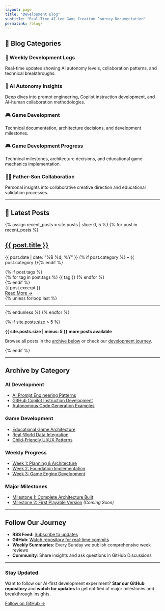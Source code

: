 ```yaml
---
layout: page
title: "Development Blog"
subtitle: "Real-Time AI-Led Game Creation Journey Documentation"
permalink: /blog/
---
```


## 🎯 Blog Categories

<div class="quick-nav">
  <div class="nav-card">
    <h3>📅 Weekly Development Logs</h3>
    <p>Real-time updates showing AI autonomy levels, collaboration patterns, and technical breakthroughs.</p>
  </div>
  
  <div class="nav-card">
    <h3>🤖 AI Autonomy Insights</h3>
    <p>Deep dives into prompt engineering, Copilot instruction development, and AI-human collaboration methodologies.</p>
  </div>
  
  <div class="nav-card">
    <h3>🎮 Game Development</h3>
    <p>Technical documentation, architecture decisions, and development milestones.</p>
  </div>
</div>

### 🎮 **Game Development Progress**

Technical milestones, architecture decisions, and educational game mechanics implementation.

### 👨‍👦 **Father-Son Collaboration**

Personal insights into collaborative creative direction and educational validation processes.

---

## 📝 **Latest Posts**

<div class="post-list">
  {% assign recent_posts = site.posts | slice: 0, 5 %}
  {% for post in recent_posts %}
  <article class="post-item">
    <h2><a href="{{ post.url | relative_url }}">{{ post.title }}</a></h2>
    <p class="post-meta">
      <time datetime="{{ post.date | date_to_xmlschema }}">{{ post.date | date: "%B %d, %Y" }}</time>
      {% if post.category %} • <span class="category">{{ post.category }}</span>{% endif %}
    </p>
    {% if post.tags %}
    <div class="tags">
      {% for tag in post.tags %}
        <span class="tag">{{ tag }}</span>
      {% endfor %}
    </div>
    {% endif %}
    <div class="post-excerpt">
      {{ post.excerpt }}
    </div>
    <a href="{{ post.url | relative_url }}" class="read-more">Read More →</a>
  </article>
  {% unless forloop.last %}<hr>{% endunless %}
  {% endfor %}
  
  {% if site.posts.size > 5 %}
  <div class="more-posts">
    <p><strong>{{ site.posts.size | minus: 5 }} more posts available</strong></p>
    <p>Browse all posts in the <a href="#archive-by-category">archive below</a> or check our <a href="/journey/">development journey</a>.</p>
  </div>
  {% endif %}
</div>

---

## Archive by Category

### AI Development

- [AI Prompt Engineering Patterns](/journey/technical-deep-dives/ai-prompt-engineering/)
- [GitHub Copilot Instruction Development](/technical/copilot-instructions/)
- [Autonomous Code Generation Examples](/technical/ai-code-examples/)

### Game Development

- [Educational Game Architecture](/journey/milestones/milestone-01-architecture/)
- [Real-World Data Integration](/technical/data-integration/)
- [Child-Friendly UI/UX Patterns](/technical/child-ui-patterns/)

### Weekly Progress

- [Week 1: Planning & Architecture](/journey/week-by-week/week-01-planning/)
- [Week 2: Foundation Implementation](/journey/week-by-week/week-02-foundation/)
- [Week 3: Game Engine Development](/journey/week-by-week/week-03-game-engine/)

### Major Milestones

- [Milestone 1: Complete Architecture Built](/journey/milestones/milestone-01-architecture/)
- [Milestone 2: First Playable Version](/journey/milestones/milestone-02-mvp/) _(Coming Soon)_

---

## Follow Our Journey

- **RSS Feed**: [Subscribe to updates](/feed.xml)
- **GitHub**: [Watch repository for real-time commits](https://github.com/victorsaly/WorldLeadersGame)
- **Weekly Summaries**: Every Sunday we publish comprehensive week reviews
- **Community**: Share insights and ask questions in GitHub Discussions

---

<div class="newsletter-signup">
  <h3>Stay Updated</h3>
  <p>Want to follow our AI-first development experiment? <strong>Star our GitHub repository</strong> and <strong>watch for updates</strong> to get notified of major milestones and breakthrough insights.</p>
  <a href="https://github.com/victorsaly/WorldLeadersGame" class="cta-button">Follow on GitHub →</a>
</div>
